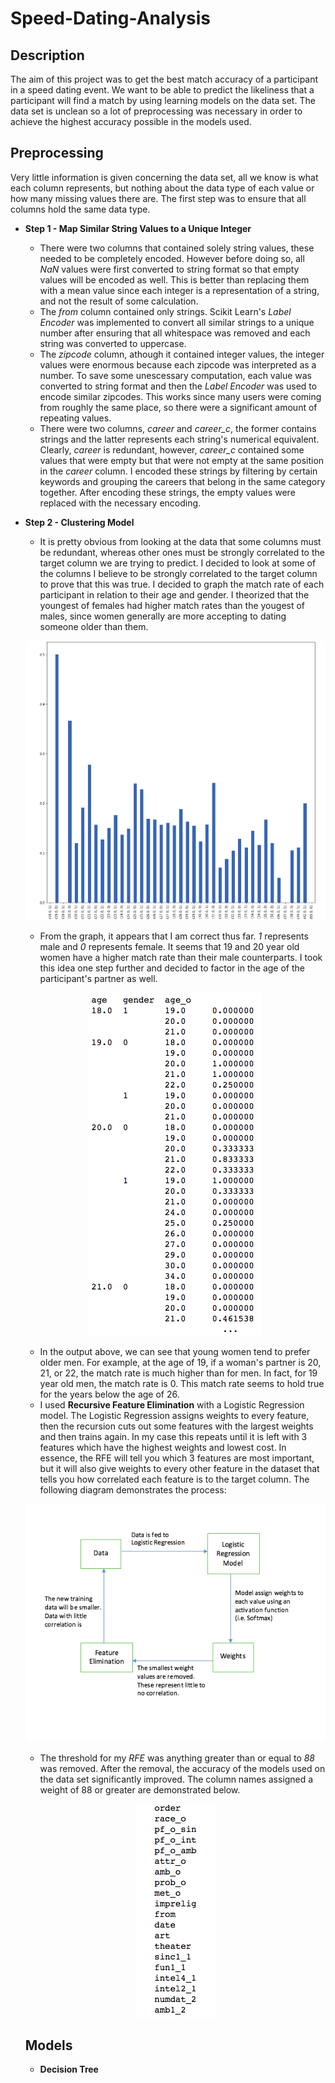 # Speed-Dating-Analysis
## Description
The aim of this project was to get the best match accuracy of a participant in a speed dating event. We want to be able to predict the likeliness that a participant will find a match by using learning models on the data set. The data set is unclean so a lot of preprocessing was necessary in order to achieve the highest accuracy possible in the models used.

## Preprocessing
Very little information is given concerning the data set, all we know is what each column represents, but nothing about the data type of each value or how many missing values there are. The first step was to ensure that all columns hold the same data type.

* **Step 1 - Map Similar String Values to a Unique Integer**
  * There were two columns that contained solely string values, these needed to be completely encoded. However before doing so, all *NaN* values were first converted to string format so that empty values will be encoded as well. This is better than replacing them with a mean value since each integer is a representation of a string, and not the result of some calculation.
  * The *from* column contained only strings. Scikit Learn's *Label Encoder* was implemented to convert all similar strings to a unique number after ensuring that all whitespace was removed and each string was converted to uppercase. 
  * The *zipcode* column, athough it contained integer values, the integer values were enormous because each zipcode was interpreted as a number. To save some unescessary computation, each value was converted to string format and then the *Label Encoder* was used to encode similar zipcodes. This works since many users were coming from roughly the same place, so there were a significant amount of repeating values.
  * There were two columns, *career* and *career_c*, the former contains strings and the latter represents each string's numerical equivalent. Clearly, *career* is redundant, however, *career_c* contained some values that were empty but that were not empty at the same position in the *career* column. I encoded these strings by filtering by certain keywords and grouping the careers that belong in the same category together. After encoding these strings, the empty values were replaced with the necessary encoding.

* **Step 2 - Clustering Model**
  * It is pretty obvious from looking at the data that some columns must be redundant, whereas other ones must be strongly correlated to the target column we are trying to predict. I decided to look at some of the columns I believe to be strongly correlated to the target column to prove that this was true. I decided to graph the match rate of each participant in relation to their age and gender. I theorized that the youngest of females had higher match rates than the yougest of males, since women generally are more accepting to dating someone older than them.
  
  ![Alt text](/img/data_graph.png)

  * From the graph, it appears that I am correct thus far. *1* represents male and *0* represents female. It seems that 19 and 20 year old women have a higher match rate than their male counterparts. I took this idea one step further and decided to factor in the age of the participant's partner as well.
  
  <p align="center">
   <img src="/img/age_o_table.png"/>
  </p>
  
  * In the output above, we can see that young women tend to prefer older men. For example, at the age of 19, if a woman's partner is 20, 21, or 22, the match rate is much higher than for men. In fact, for 19 year old men, the match rate is 0. This match rate seems to hold true for the years below the age of 26.
  * I used **Recursive Feature Elimination** with a Logistic Regression model. The Logistic Regression assigns weights to every feature, then the recursion cuts out some features with the largest weights and then trains again. In my case this repeats until it is left with 3 features which have the highest weights and lowest cost. In essence, the RFE will tell you which 3 features are most important, but it will also give weights to every other feature in the dataset that tells you how correlated each feature is to the target column. The following diagram demonstrates the process:
 
  <p align="center">
   <img src="/img/RFE_model.png"/>
  </p>
  
  
   * The threshold for my *RFE* was anything greater than or equal to *88* was removed. After the removal, the accuracy of the models used on the data set significantly improved. The column names assigned a weight of 88 or greater are demonstrated below.
   
   <p align="center">
   <img src="/img/RFEres.png"/>
  </p>
  
  
  ## Models
  
  * **Decision Tree**
 
 
